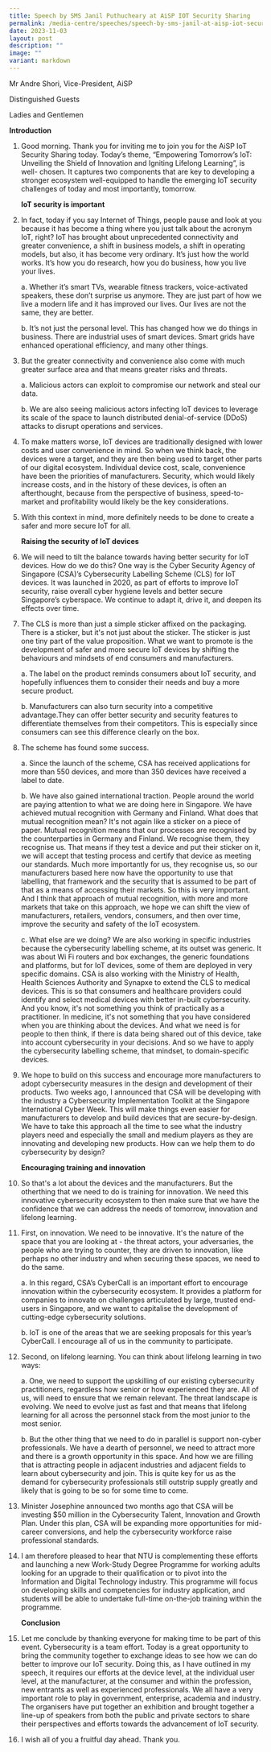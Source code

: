 ```yaml
---
title: Speech by SMS Janil Puthucheary at AiSP IOT Security Sharing
permalink: /media-centre/speeches/speech-by-sms-janil-at-aisp-iot-security-sharing/
date: 2023-11-03
layout: post
description: ""
image: ""
variant: markdown
---
```

Mr Andre Shori, Vice-President, AiSP

Distinguished Guests

Ladies and Gentlemen

**Introduction**

1. Good morning. Thank you for inviting me to join you for the AiSP IoT Security Sharing today. Today’s theme, “Empowering Tomorrow’s IoT: Unveiling the Shield of Innovation and Igniting Lifelong Learning”, is well- chosen. It captures two components that are key to developing a stronger ecosystem well-equipped to handle the emerging IoT security challenges of today and most importantly, tomorrow.

    **IoT security is important**

2. In fact, today if you say Internet of Things, people pause and look at you because it has become a thing where you just talk about the acronym IoT, right? IoT has brought about unprecedented connectivity and greater convenience, a shift in business models, a shift in operating models, but also, it has become very ordinary. It’s just how the world works. It’s how you do research, how you do business, how you live your lives.

    a. Whether it’s smart TVs, wearable fitness trackers, voice-activated speakers, these don’t surprise us anymore. They are just part of how we live a modern life and it has improved our lives. Our lives are not the same, they are better.

    b. It’s not just the personal level. This has changed how we do things in business. There are industrial uses of smart devices. Smart grids have enhanced operational efficiency, and many other things.

3. But the greater connectivity and convenience also come with much greater surface area and that means greater risks and threats.

    a. Malicious actors can exploit to compromise our network and steal our data.

    b. We are also seeing malicious actors infecting IoT devices to leverage its scale of the space to launch distributed denial-of-service (DDoS) attacks to disrupt operations and services.

4. To make matters worse, IoT devices are traditionally designed with lower costs and user convenience in mind. So when we think back, the devices were a target, and they are then being used to target other parts of our digital ecosystem. Individual device cost, scale, convenience have been the priorities of manufacturers. Security, which would likely increase costs, and in the history of these devices, is often an afterthought, because from the perspective of business, speed-to-market and profitability would likely
be the key considerations.

5. With this context in mind, more definitely needs to be done to create a safer and more secure IoT for all.

    **Raising the security of IoT devices**

6. We will need to tilt the balance towards having better security for IoT devices. How do we do this? One way is the Cyber Security Agency of Singapore (CSA)’s Cybersecurity Labelling Scheme (CLS) for IoT devices. It was launched in 2020, as part of efforts to improve IoT security, raise overall cyber hygiene levels and better secure Singapore’s cyberspace. We continue to adapt it, drive it, and deepen its effects over time.

7. The CLS is more than just a simple sticker affixed on the packaging. There is a sticker, but it's not just about the sticker. The sticker is just one tiny part of the value proposition. What we want to promote is the development of safer and more secure IoT devices by shifting the behaviours and mindsets of end consumers and manufacturers.

    a. The label on the product reminds consumers about IoT security, and hopefully influences them to consider their needs and buy a more secure product.

    b. Manufacturers can also turn security into a competitive advantage.They can offer better security and security features to differentiate themselves from their competitors. This is especially since consumers can see this difference clearly on the box.

8. The scheme has found some success.

    a. Since the launch of the scheme, CSA has received applications for more than 550 devices, and more than 350 devices have received a label to date.

    b. We have also gained international traction. People around the world are paying attention to what we are doing here in Singapore. We have achieved mutual recognition with Germany and Finland. What does that mutual recognition mean? It's not again like a sticker on a piece of paper. Mutual recognition means that our processes are recognised by the counterparties in Germany and Finland. We recognise them, they recognise us. That means if they test a device and put their sticker on it, we will accept that testing process and certify that device as meeting our standards. Much more importantly for us, they recognise us, so our manufacturers based here now have the opportunity to use that labelling, that framework and the security that is assumed to be part of that as a means of accessing their markets. So this is very important. And I think that approach of mutual recognition, with more and more markets that take on this approach, we hope we can shift the view of manufacturers, retailers, vendors, consumers, and then over time, improve the security and safety of the IoT ecosystem.

    c. What else are we doing? We are also working in specific industries because the cybersecurity labelling scheme, at its outset was generic. It was about Wi Fi routers and box exchanges, the generic foundations and platforms, but for IoT devices, some of them are deployed in very specific domains. CSA is also working with the Ministry of Health, Health Sciences Authority and Synapxe to extend the CLS to medical devices. This is so that consumers and healthcare providers could identify and select medical devices with
better in-built cybersecurity. And you know, it's not something you think of practically as a practitioner. In medicine, it's not something that you have considered when you are thinking about the devices. And what we need is for people to then think, if there is data being shared out of this device, take into account cybersecurity in your decisions. And so we have to apply the cybersecurity labelling scheme, that mindset, to domain-specific devices.

9. We hope to build on this success and encourage more manufacturers to adopt cybersecurity measures in the design and development of their products. Two weeks ago, I announced that CSA will be developing with the industry a Cybersecurity Implementation Toolkit at the Singapore International Cyber Week. This will make things even easier for manufacturers to develop and build devices that are secure-by-design. We have to take this approach all the time to see what the industry players need and especially the small and medium players as they are innovating and developing new products. How can we help them to do cybersecurity by design?

    **Encouraging training and innovation**

10. So that's a lot about the devices and the manufacturers. But the otherthing that we need to do is training for innovation. We need this innovative cybersecurity ecosystem to then make sure that we have the confidence that we can address the needs of tomorrow, innovation and lifelong learning.

11. First, on innovation. We need to be innovative. It's the nature of the space that you are looking at - the threat actors, your adversaries, the people who are trying to counter, they are driven to innovation, like perhaps no other industry and when securing these spaces, we need to do the same.

    a. In this regard, CSA’s CyberCall is an important effort to encourage innovation within the cybersecurity ecosystem. It provides a platform for companies to innovate on challenges articulated by large, trusted end-users in Singapore, and we want to capitalise the development of cutting-edge cybersecurity solutions.

    b. IoT is one of the areas that we are seeking proposals for this year’s CyberCall. I encourage all of us in the community to participate.

12. Second, on lifelong learning. You can think about lifelong learning in two ways:

    a. One, we need to support the upskilling of our existing cybersecurity practitioners, regardless how senior or how experienced they are. All of us, will need to ensure that we remain relevant. The threat landscape is evolving. We need to evolve just as fast and that means that lifelong learning for all across the personnel stack from the most junior to the most senior.

    b. But the other thing that we need to do in parallel is support non-cyber professionals. We have a dearth of personnel, we need to attract more and there is a growth opportunity in this space. And how we are filling that is attracting people in adjacent industries and adjacent fields to learn about cybersecurity and join. This is quite key for us as the demand for cybersecurity professionals still outstrip supply greatly and likely that is going to be so for some time to come.

13. Minister Josephine announced two months ago that CSA will be investing $50 million in the Cybersecurity Talent, Innovation and Growth Plan. Under this plan, CSA will be expanding more opportunities for mid- career conversions, and help the cybersecurity workforce raise professional standards.

14. I am therefore pleased to hear that NTU is complementing these efforts and launching a new Work-Study Degree Programme for working adults looking for an upgrade to their qualification or to pivot into the Information and Digital Technology industry. This programme will focus on developing skills and competencies for industry application, and students will be able to undertake full-time on-the-job training within the programme.

    **Conclusion**

15. Let me conclude by thanking everyone for making time to be part of this event. Cybersecurity is a team effort. Today is a great opportunity to bring the community together to exchange ideas to see how we can do better to improve our IoT security. Doing this, as I have outlined in my speech, it requires our efforts at the device level, at the individual user level, at the manufacturer, at the consumer and within the profession, new entrants as well as experienced professionals. We all have a very important role to play in government, enterprise, academia and industry. The organisers have put together an exhibition and brought together a line-up of speakers from both the public and private sectors to share their perspectives and efforts towards the advancement of IoT security.

16. I wish all of you a fruitful day ahead. Thank you.